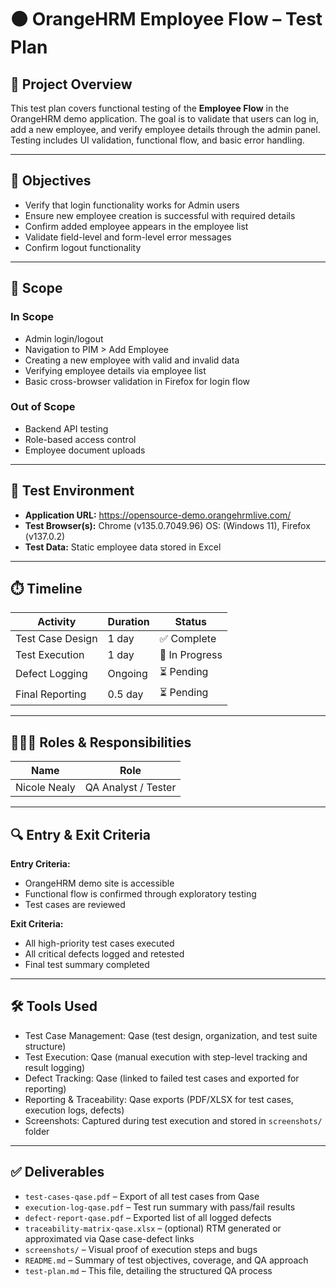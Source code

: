 # 🟠 OrangeHRM Employee Flow – Test Plan

## 📌 Project Overview

This test plan covers functional testing of the **Employee Flow** in the OrangeHRM demo application. The goal is to validate that users can log in, add a new employee, and verify employee details through the admin panel. Testing includes UI validation, functional flow, and basic error handling.

---

## 🎯 Objectives

- Verify that login functionality works for Admin users
- Ensure new employee creation is successful with required details
- Confirm added employee appears in the employee list
- Validate field-level and form-level error messages
- Confirm logout functionality

---

## 🧪 Scope

### In Scope
- Admin login/logout
- Navigation to PIM > Add Employee
- Creating a new employee with valid and invalid data
- Verifying employee details via employee list
- Basic cross-browser validation in Firefox for login flow


### Out of Scope
- Backend API testing
- Role-based access control
- Employee document uploads

---

## 🧰 Test Environment

- **Application URL:** https://opensource-demo.orangehrmlive.com/
- **Test Browser(s):** Chrome (v135.0.7049.96)
OS: (Windows 11), Firefox (v137.0.2)
- **Test Data:** Static employee data stored in Excel

---

## ⏱️ Timeline

| Activity              | Duration       | Status     |
|-----------------------|----------------|------------|
| Test Case Design      | 1 day          | ✅ Complete |
| Test Execution        | 1 day          | 🔄 In Progress |
| Defect Logging        | Ongoing        | ⏳ Pending |
| Final Reporting       | 0.5 day        | ⏳ Pending |

---

## 👩🏽‍💻 Roles & Responsibilities

| Name          | Role                     |
|---------------|--------------------------|
| Nicole Nealy  | QA Analyst / Tester      |

---

## 🔍 Entry & Exit Criteria

**Entry Criteria:**
- OrangeHRM demo site is accessible
- Functional flow is confirmed through exploratory testing
- Test cases are reviewed

**Exit Criteria:**
- All high-priority test cases executed
- All critical defects logged and retested
- Final test summary completed

---

## 🛠️ Tools Used

- Test Case Management: Qase (test design, organization, and test suite structure)
- Test Execution: Qase (manual execution with step-level tracking and result logging)
- Defect Tracking: Qase (linked to failed test cases and exported for reporting)
- Reporting & Traceability: Qase exports (PDF/XLSX for test cases, execution logs, defects)
- Screenshots: Captured during test execution and stored in `screenshots/` folder

---

## ✅ Deliverables

- `test-cases-qase.pdf` – Export of all test cases from Qase
- `execution-log-qase.pdf` – Test run summary with pass/fail results
- `defect-report-qase.pdf` – Exported list of all logged defects
- `traceability-matrix-qase.xlsx` – (optional) RTM generated or approximated via Qase case-defect links
- `screenshots/` – Visual proof of execution steps and bugs
- `README.md` – Summary of test objectives, coverage, and QA approach
- `test-plan.md` – This file, detailing the structured QA process
